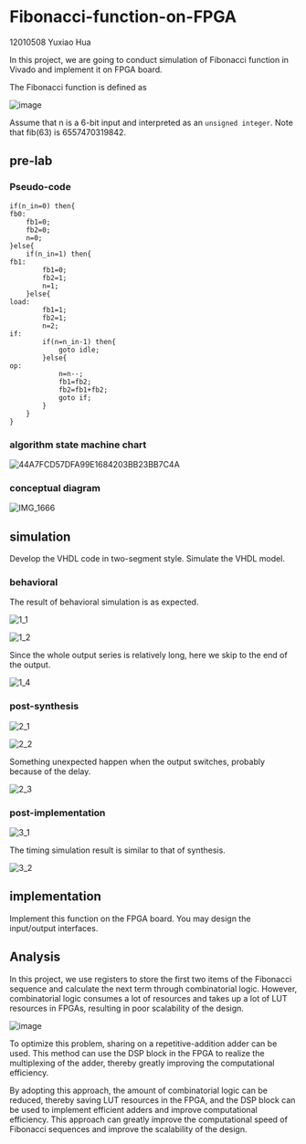 # Fibonacci-function-on-FPGA

12010508 Yuxiao Hua

In this project, we are going to conduct simulation of Fibonacci function in Vivado and implement it on FPGA board.

The Fibonacci function is defined as

![image](https://user-images.githubusercontent.com/117464811/232430447-f4d76269-09cf-4a13-9502-365223babefe.png)

Assume that n is a 6-bit input and interpreted as an `unsigned integer`. Note that fib(63) is 6557470319842.

## pre-lab

### Pseudo-code

```
if(n_in=0) then{
fb0:
	fb1=0;
	fb2=0;
	n=0;
}else{
	if(n_in=1) then{
fb1:
		fb1=0;
		fb2=1;
		n=1;
	}else{
load:
		fb1=1;
		fb2=1;
		n=2;
if:
		if(n=n_in-1) then{
			goto idle;
		}else{
op:
			n=n--;
			fb1=fb2;
			fb2=fb1+fb2;
			goto if;
		}
	}
}
```

### algorithm state machine chart

![44A7FCD57DFA99E1684203BB23BB7C4A](https://user-images.githubusercontent.com/117464811/234206363-bad93d54-f801-4605-a97b-8aa01d41358a.png)

### conceptual diagram

![IMG_1666](https://user-images.githubusercontent.com/117464811/234206439-7cca4a53-c7ef-4236-b004-e13699b15ae9.PNG)

## simulation

Develop the VHDL code in two-segment style. Simulate the VHDL model.

### behavioral

The result of behavioral simulation is as expected.

![1_1](https://github.com/HuaYuXiao/Fibonacci-function-on-FPGA/assets/117464811/85538985-adcd-4b3e-859e-f95e76e07021)

![1_2](https://github.com/HuaYuXiao/Fibonacci-function-on-FPGA/assets/117464811/c45a14d2-af28-469d-a2f6-058a5bf3d9b2)

Since the whole output series is relatively long, here we skip to the end of the output.

![1_4](https://github.com/HuaYuXiao/Fibonacci-function-on-FPGA/assets/117464811/c78b545d-62b8-4cbd-a64e-3f44f7baddec)

### post-synthesis

![2_1](https://github.com/HuaYuXiao/Fibonacci-function-on-FPGA/assets/117464811/138ba9e7-5d60-466d-9189-eacef9a72232 "post-synthesis functional simulation")

![2_2](https://github.com/HuaYuXiao/Fibonacci-function-on-FPGA/assets/117464811/8aea7834-d356-4496-bd0a-56d5823a4729 "post-synthesis timing simulation")

Something unexpected happen when the output switches, probably because of the delay.

![2_3](https://github.com/HuaYuXiao/Fibonacci-function-on-FPGA/assets/117464811/916ad707-8c5f-45f9-8145-78148532924f)

### post-implementation

![3_1](https://github.com/HuaYuXiao/Fibonacci-function-on-FPGA/assets/117464811/bf980599-de1b-4255-8209-ab1497f5d208 "post-implementation functional simulation")

The timing simulation result is similar to that of synthesis.

![3_2](https://github.com/HuaYuXiao/Fibonacci-function-on-FPGA/assets/117464811/a3b4568f-7fce-4b71-8014-34e5ec317b2b "post-implementation timing simulation")

## implementation

Implement this function on the FPGA board. You may design the input/output interfaces.

## Analysis

In this project, we use registers to store the first two items of the Fibonacci sequence and calculate the next term through combinatorial logic. However, combinatorial logic consumes a lot of resources and takes up a lot of LUT resources in FPGAs, resulting in poor scalability of the design.

![image](https://github.com/HuaYuXiao/Fibonacci-function-on-FPGA/assets/117464811/b5839b95-36f6-4342-9772-9ff3b1301dd4)

To optimize this problem, sharing on a repetitive-addition adder can be used. This method can use the DSP block in the FPGA to realize the multiplexing of the adder, thereby greatly improving the computational efficiency.

By adopting this approach, the amount of combinatorial logic can be reduced, thereby saving LUT resources in the FPGA, and the DSP block can be used to implement efficient adders and improve computational efficiency. This approach can greatly improve the computational speed of Fibonacci sequences and improve the scalability of the design.
